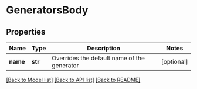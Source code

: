 # GeneratorsBody

## Properties
Name | Type | Description | Notes
------------ | ------------- | ------------- | -------------
**name** | **str** | Overrides the default name of the generator | [optional] 

[[Back to Model list]](../README.md#documentation-for-models) [[Back to API list]](../README.md#documentation-for-api-endpoints) [[Back to README]](../README.md)


